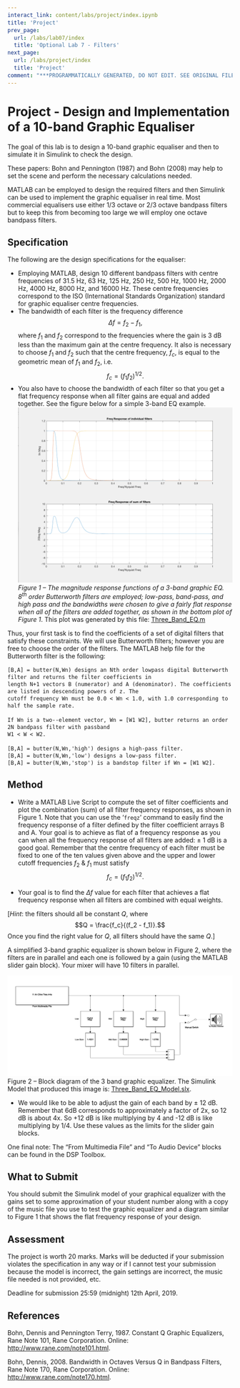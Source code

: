 ```yaml
---
interact_link: content/labs/project/index.ipynb
title: 'Project'
prev_page:
  url: /labs/lab07/index
  title: 'Optional Lab 7 - Filters'
next_page:
  url: /labs/project/index
  title: 'Project'
comment: "***PROGRAMMATICALLY GENERATED, DO NOT EDIT. SEE ORIGINAL FILES IN /content***"
---
```


# Project - Design and Implementation of a 10-band Graphic Equaliser

The goal of this lab is to design a 10-band graphic equaliser and then to simulate it in Simulink to check the design.

These papers: Bohn and Pennington (1987) and Bohn (2008) may help to set the scene and perform the necessary calculations needed.

MATLAB can be employed to design the required filters and then Simulink can be used to implement the graphic equaliser in real time. Most commercial equalisers use either 1/3 octave or 2/3 octave bandpass filters but to keep this from becoming too large we will employ one octave bandpass filters. 

## Specification

The following are the design specifications for the equaliser:  

* Employing MATLAB, design 10 different bandpass filters with centre frequencies of 31.5 Hz, 63 Hz, 125 Hz, 250 Hz, 500 Hz, 1000 Hz, 2000 Hz, 4000 Hz, 8000 Hz, and 16000 Hz. These centre frequencies correspond to the ISO (International Standards Organization) standard for graphic equaliser centre frequencies.
* The bandwidth of each filter is the frequency difference 
$$\Delta f = f_2 - f_1,$$
where $f_1$ and $f_2$ correspond to the frequencies where the gain is 3 dB less than the maximum gain at the centre frequency. It also is necessary to choose $f_1$ and $f_2$ such that the centre frequency, $f_c$, is equal to the geometric mean of $f_1$ and $f_2$, i.e.
$$f_c = (f_1f_2)^{1/2}.$$
* You also have to choose the bandwidth of each filter so that you get a flat frequency response when all filter gains are equal and added together. See the figure below for a simple 3-band EQ example.
![Figure 1 – The magnitude response functions of a 3-band graphic EQ.](fig1.png)
*Figure 1 – The magnitude response functions of a 3-band graphic EQ. 8<sup>th</sup> order Butterworth filters are employed; low-pass, band-pass, and high pass and the bandwidths were chosen to give a fairly flat response when all of the filters are added together, as shown in the bottom plot of Figure 1*. This plot was generated by this file: [Three_Band_EQ.m](Three_Band_EQ.m)

Thus, your first task is to find the coefficients of a set of digital filters that satisfy these constraints. We will use Butterworth filters; however you are free to choose the order of the filters. The MATLAB help file for the Butterworth filter is the following:

```
[B,A] = butter(N,Wn) designs an Nth order lowpass digital Butterworth filter and returns the filter coefficients in 
length N+1 vectors B (numerator) and A (denominator). The coefficients are listed in descending powers of z. The 
cutoff frequency Wn must be 0.0 < Wn < 1.0, with 1.0 corresponding to half the sample rate.   

If Wn is a two-‐element vector, Wn = [W1 W2], butter returns an order 2N bandpass filter with passband 
W1 < W < W2.   

[B,A] = butter(N,Wn,'high') designs a high-pass filter. 
[B,A] = butter(N,Wn,'low') designs a low-pass filter. 
[B,A] = butter(N,Wn,'stop') is a bandstop filter if Wn = [W1 W2].   
```

## Method

* Write a MATLAB Live Script to compute the set of filter coefficients and plot the combination (sum) of all filter frequency responses, as shown in Figure 1. Note that you can use the ‘`freqz`’ command to easily find the frequency response of a filter defined by the filter coefficient arrays B and A. Your goal is to achieve as flat of a frequency response as you can when all the frequency response of all filters are added: ± 1 dB is a good goal. Remember that the centre frequency of each filter must be fixed to one of the ten values given above and the upper and lower cutoff frequencies $f_2$ & $f_1$ must satisfy
$$f_c = (f_1f_2)^{1/2}.$$ 

* Your goal is to find the $\Delta f$ value for each filter that achieves a flat frequency response when all filters are combined with equal weights. 

[*Hint*: the filters should all be constant $Q$, where 
$$Q = \frac{f_c}{(f_2 - f_1)}.$$
Once you find the right value for $Q$, all filters should have the same $Q$.]

A simplified 3-band graphic equalizer is shown below in Figure 2, where the filters are in parallel and each one is followed by a gain (using the MATLAB slider gain block). Your mixer will have 10 filters in parallel.

![Figure 2 – Block diagram of the 3 band graphic equalizer.](fig2.png)
Figure 2 – Block diagram of the 3 band graphic equalizer. The Simulink Model that produced this image is: [Three_Band_EQ_Model.slx](Three_Band_EQ_Model.slx).

* We would like to be able to adjust the gain of each band by ± 12 dB. Remember that 6dB corresponds to approximately a factor of 2x, so 12 dB is about 4x. So +12 dB is like multiplying by 4 and -12 dB is like multiplying by 1/4. Use these values as the limits for the slider gain blocks.

One final note: The “From Multimedia File” and “To Audio Device” blocks can be found in the DSP Toolbox.

## What to Submit

You should submit the Simulink model of your graphical equalizer with the gains set to some approximation of your student number along with a copy of the music file you use to test the graphic equalizer and a diagram similar to Figure 1 that shows the flat frequency response of your design.

## Assessment

The project is worth 20 marks. Marks will be deducted if your submission violates the specification in any way or if I cannot test your submission because the model is incorrect, the gain settings are incorrect, the music file needed is not provided, etc.

Deadline for submission 25:59 (midnight) 12th April, 2019.


## References

Bohn, Dennis and Pennington Terry, 1987. Constant Q Graphic Equalizers, Rane Note 101, Rane Corporation. Online: http://www.rane.com/note101.html.

Bohn, Dennis, 2008. Bandwidth in Octaves Versus Q in Bandpass Filters, Rane Note 170, Rane Corporation. Online: http://www.rane.com/note170.html.
